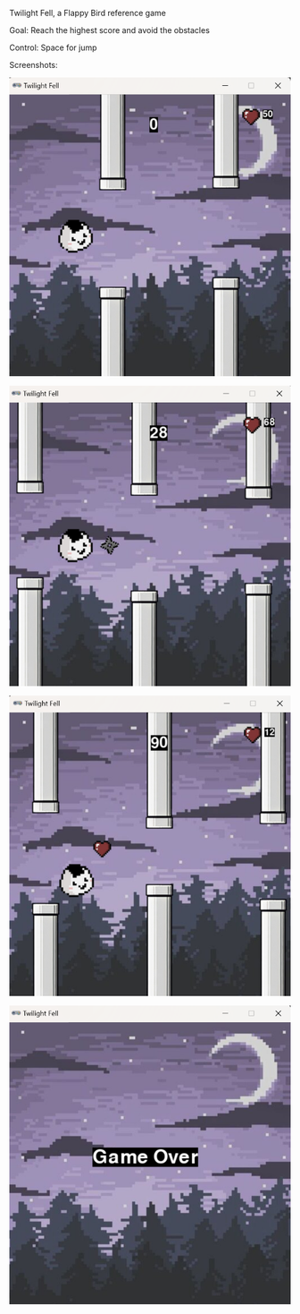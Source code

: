 Twilight Fell,
a Flappy Bird reference game

Goal: Reach the highest score and avoid the obstacles

Control: Space for jump

Screenshots:

![Game screen](https://raw.githubusercontent.com/kurrorro/Twilight-Fell/main/twilight_fell_1.png)

![Enemy appearance](https://raw.githubusercontent.com/kurrorro/Twilight-Fell/main/twilight_fell_3.png)

![Heart appearance](https://raw.githubusercontent.com/kurrorro/Twilight-Fell/main/twilight_fell_2.png)

![Game over](https://raw.githubusercontent.com/kurrorro/Twilight-Fell/main/twilight_fell_4.png)
